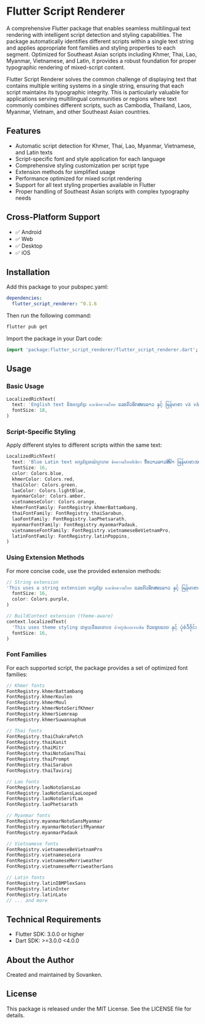 # Flutter Script Renderer

A comprehensive Flutter package that enables seamless multilingual text rendering with intelligent script detection and styling capabilities. The package automatically identifies different scripts within a single text string and applies appropriate font families and styling properties to each segment. Optimized for Southeast Asian scripts including Khmer, Thai, Lao, Myanmar, Vietnamese, and Latin, it provides a robust foundation for proper typographic rendering of mixed-script content.

Flutter Script Renderer solves the common challenge of displaying text that contains multiple writing systems in a single string, ensuring that each script maintains its typographic integrity. This is particularly valuable for applications serving multilingual communities or regions where text commonly combines different scripts, such as Cambodia, Thailand, Laos, Myanmar, Vietnam, and other Southeast Asian countries.

## Features

- Automatic script detection for Khmer, Thai, Lao, Myanmar, Vietnamese, and Latin texts
- Script-specific font and style application for each language
- Comprehensive styling customization per script type
- Extension methods for simplified usage
- Performance optimized for mixed script rendering
- Support for all text styling properties available in Flutter
- Proper handling of Southeast Asian scripts with complex typography needs

## Cross-Platform Support

- ✅ Android
- ✅ Web 
- ✅ Desktop
- ✅ iOS 

## Installation

Add this package to your pubspec.yaml:

```yaml
dependencies:
  flutter_script_renderer: ^0.1.6
```

Then run the following command:

```bash
flutter pub get
```

Import the package in your Dart code:

```dart
import 'package:flutter_script_renderer/flutter_script_renderer.dart';
```

## Usage

### Basic Usage

```dart
LocalizedRichText(
  text: 'English text និងអក្សរខ្មែរ และข้อความไทย ແລະຕົວອັກສອນລາວ နှင့် မြန်မာစာ và văn bản tiếng Việt in the same string.',
  fontSize: 18,
)
```

### Script-Specific Styling

Apply different styles to different scripts within the same text:

```dart
LocalizedRichText(
  text: 'Blue Latin text អក្សរខ្មែរពណ៌ក្រហម ข้อความไทยสีเขียว ຂໍ້ຄວາມລາວສີຟ້າ မြန်မာစာအဝါရောင် văn bản tiếng Việt màu cam with different colors.',
  fontSize: 16,
  color: Colors.blue,
  khmerColor: Colors.red,
  thaiColor: Colors.green,
  laoColor: Colors.lightBlue,
  myanmarColor: Colors.amber,
  vietnameseColor: Colors.orange,
  khmerFontFamily: FontRegistry.khmerBattambang,
  thaiFontFamily: FontRegistry.thaiSarabun,
  laoFontFamily: FontRegistry.laoPhetsarath,
  myanmarFontFamily: FontRegistry.myanmarPadauk,
  vietnameseFontFamily: FontRegistry.vietnameseBeVietnamPro,
  latinFontFamily: FontRegistry.latinPoppins,
)
```

### Using Extension Methods

For more concise code, use the provided extension methods:

```dart
// String extension
'This uses a string extension អក្សរខ្មែរ และข้อความไทย ແລະຕົວອັກສອນລາວ နှင့် မြန်မာစာ và văn bản tiếng Việt for simplicity.'.toLocalizedText(
  fontSize: 16,
  color: Colors.purple,
)

// BuildContext extension (theme-aware)
context.localizedText(
  'This uses theme styling ជាមួយនឹងរចនាបទ ด้วยรูปแบบจากธีม ດ້ວຍຮູບແບບ နှင့် ပုံစံဒီဇိုင်း với kiểu dáng with context extension.',
  fontSize: 16,
)
```

### Font Families

For each supported script, the package provides a set of optimized font families:

```dart
// Khmer fonts
FontRegistry.khmerBattambang
FontRegistry.khmerKoulen
FontRegistry.khmerMoul
FontRegistry.khmerNotoSerifKhmer
FontRegistry.khmerSiemreap
FontRegistry.khmerSuwannaphum

// Thai fonts
FontRegistry.thaiChakraPetch
FontRegistry.thaiKanit
FontRegistry.thaiMitr
FontRegistry.thaiNotoSansThai
FontRegistry.thaiPrompt
FontRegistry.thaiSarabun
FontRegistry.thaiTaviraj

// Lao fonts
FontRegistry.laoNotoSansLao
FontRegistry.laoNotoSansLaoLooped
FontRegistry.laoNotoSerifLao
FontRegistry.laoPhetsarath

// Myanmar fonts
FontRegistry.myanmarNotoSansMyanmar
FontRegistry.myanmarNotoSerifMyanmar
FontRegistry.myanmarPadauk

// Vietnamese fonts
FontRegistry.vietnameseBeVietnamPro
FontRegistry.vietnameseLora
FontRegistry.vietnameseMerriweather
FontRegistry.vietnameseMerriweatherSans

// Latin fonts
FontRegistry.latinIBMPlexSans
FontRegistry.latinInter
FontRegistry.latinLato
// ... and more
```

## Technical Requirements

- Flutter SDK: 3.0.0 or higher
- Dart SDK: >=3.0.0 <4.0.0

## About the Author

Created and maintained by Sovanken.

## License

This package is released under the MIT License. See the LICENSE file for details.